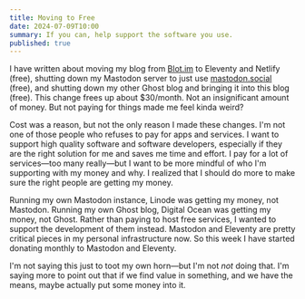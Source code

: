 ```yaml
---
title: Moving to Free
date: 2024-07-09T10:00
summary: If you can, help support the software you use.
published: true
---
```

I have written about moving my blog from [Blot.im](http://Blot.im) to Eleventy and Netlify (free), shutting down my Mastodon server to just use [mastodon.social](http://mastodon.social) (free), and shutting down my other Ghost blog and bringing it into this blog (free). This change frees up about $30/month. Not an insignificant amount of money. But not paying for things made me feel kinda weird?

Cost was a reason, but not the only reason I made these changes. I'm not one of those people who refuses to pay for apps and services. I want to support high quality software and software developers, especially if they are the right solution for me and saves me time and effort. I pay for a lot of services—too many really—but I want to be more mindful of who I'm supporting with my money and why. I realized that I should do more to make sure the right people are getting my money.

Running my own Mastodon instance, Linode was getting my money, not Mastodon. Running my own Ghost blog, Digital Ocean was getting my money, not Ghost. Rather than paying to host free services, I wanted to support the development of them instead. Mastodon and Eleventy are pretty critical pieces in my personal infrastructure now. So this week I have started donating monthly to Mastodon and Eleventy.

I'm not saying this just to toot my own horn—but I'm not _not_ doing that. I'm saying more to point out that if we find value in something, and we have the means, maybe actually put some money into it.